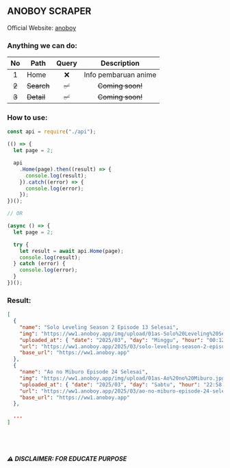 ## ANOBOY SCRAPER

Official Website: <a href="https://ww1.anoboy.app/">anoboy</a><br>

### Anything we can do:
| No | Path | Query | Description |
| :---: | ------ | :------: | :--------: |
| 1 | Home | ❌ | Info pembaruan anime |
| <s>2</s> | <s>Search</s> | <s>✅</s> | <s>Coming soon!</s> | 
| <s>3</s> | <s>Detail</s> | <s>✅</s> | <s>Coming soon!</s> | 

### How to use:

```js
const api = require("./api");

(() => {
  let page = 2;

  api
    .Home(page).then((result) => {
      console.log(result);
    }).catch((error) => {
      console.log(error);
    });
})();

// OR

(async () => {
  let page = 2;

  try {
    let result = await api.Home(page);
    console.log(result);
  } catch (error) {
    console.log(error);
  }
})();
```

### Result: 

```json
[
  {
    "name": "Solo Leveling Season 2 Episode 13 Selesai",
    "img": "https://ww1.anoboy.app/img/upload/01as-Solo%20Leveling%20Season%202.jpg",
    "uploaded_at": { "date": "2025/03", "day": "Minggu", "hour": "00:12 Wib" },
    "url": "https://ww1.anoboy.app/2025/03/solo-leveling-season-2-episode-13-selesai/",
    "base_url": "https://ww1.anoboy.app"
  },
  {
    "name": "Ao no Miburo Episode 24 Selesai",
    "img": "https://ww1.anoboy.app/img/upload/01as-Ao%20no%20Miburo.jpg",
    "uploaded_at": { "date": "2025/03", "day": "Sabtu", "hour": "22:58 Wib" },
    "url": "https://ww1.anoboy.app/2025/03/ao-no-miburo-episode-24-selesai/",
    "base_url": "https://ww1.anoboy.app"
  },

  ...
]
```

<br><br>

##### ⚠️ DISCLAIMER: FOR EDUCATE PURPOSE
